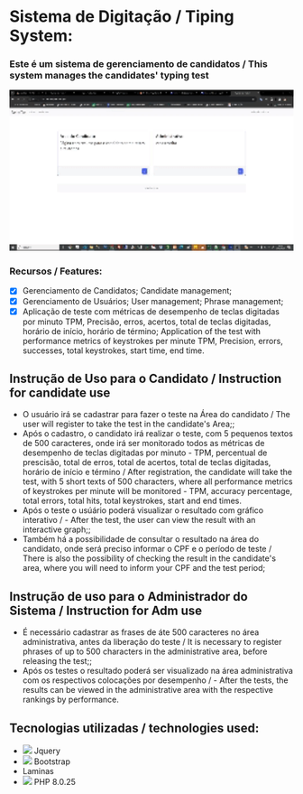 # Sistema de Digitação / Tiping System:

### Este é um sistema de gerenciamento de candidatos / This system manages the candidates' typing test


<img src="/apresentacao.gif" style="width:900px">

### Recursos / Features:
- [x] Gerenciamento de Candidatos; Candidate management;
- [x] Gerenciamento de Usuários; User management; Phrase management; 
- [x] Aplicação de teste com métricas de desempenho de teclas digitadas por minuto TPM, Precisão, erros, acertos, total de teclas digitadas, horário de início, horário de término; Application of the test with performance metrics of keystrokes per minute TPM, Precision, errors, successes, total keystrokes, start time, end time.

## Instrução de Uso para o Candidato / Instruction for candidate use 
- O usuário irá se cadastrar para fazer o teste na Área do candidato / The user will register to take the test in the candidate's Area;;
- Após o cadastro, o candidato irá realizar o teste, com 5 pequenos textos de 500 caracteres, onde irá ser monitorado todos as métricas de desempenho de teclas digitadas por minuto - TPM, percentual de prescisão, total de erros, total de acertos, total de teclas digitadas, horário de início e término / After registration, the candidate will take the test, with 5 short texts of 500 characters, where all performance metrics of keystrokes per minute will be monitored - TPM, accuracy percentage, total errors, total hits, total keystrokes, start and end times.
- Após o teste o usúário poderá visualizar o resultado com gráfico interativo / - After the test, the user can view the result with an interactive graph;;
- Também há a possibilidade de consultar o resultado na área do candidato, onde será preciso informar o CPF e o período de teste / There is also the possibility of checking the result in the candidate's area, where you will need to inform your CPF and the test period;

## Instrução de uso para o Administrador do Sistema / Instruction for Adm use
- É necessário cadastrar as frases de áte 500 caracteres no área administrativa, antes da liberação do teste / It is necessary to register phrases of up to 500 characters in the administrative area, before releasing the test;;
- Após os testes o resultado poderá ser visualizado na área administrativa com os respectivos colocações por desempenho / - After the tests, the results can be viewed in the administrative area with the respective rankings by performance. 


## Tecnologias utilizadas / technologies used:
- <img src='https://cdn.jsdelivr.net/gh/devicons/devicon@master/icons/jquery/jquery-original-wordmark.svg' /> Jquery
- <img src='https://cdn.jsdelivr.net/gh/devicons/devicon@master/icons/bootstrap/bootstrap-original.svg' /> Bootstrap
- Laminas
- <img src='https://cdn.jsdelivr.net/gh/devicons/devicon@master/icons/php/php-original.svg' /> PHP 8.0.25
